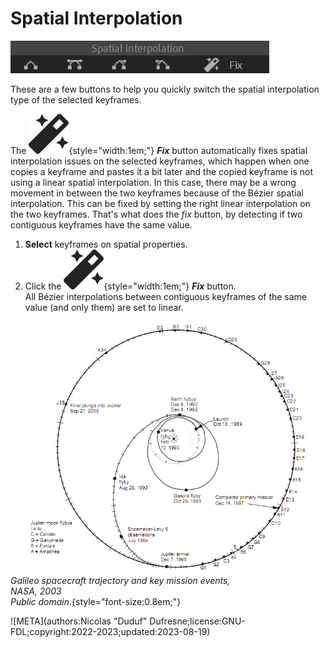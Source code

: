 # Spatial Interpolation

![](../../img/duik/animation/spatial-interpolation.png)

These are a few buttons to help you quickly switch the spatial interpolation type of the selected keyframes.

The ![](../../img/duik/icons/autorig.svg){style="width:1em;"} ***Fix*** button automatically fixes spatial interpolation issues on the selected keyframes, which happen when one copies a keyframe and pastes it a bit later and the copied keyframe is not using a linear spatial interpolation. In this case, there may be a wrong movement in between the two keyframes because of the Bézier spatial interpolation. This can be fixed by setting the right linear interpolation on the two keyframes. That's what does the *fix* button, by detecting if two contiguous keyframes have the same value.

1. **Select** keyframes on spatial properties.
2. Click the ![](../../img/duik/icons/autorig.svg){style="width:1em;"} ***Fix*** button.  
    All Bézier interpolations between contiguous keyframes of the same value (and only them) are set to linear.

![](../../img/illustration/Galileo_spacecraft_trajectory_and_key_mission_events.png)  
*Galileo spacecraft trajectory and key mission events,  
NASA, 2003  
Public domain.*{style="font-size:0.8em;"}


![META](authors:Nicolas "Duduf" Dufresne;license:GNU-FDL;copyright:2022-2023;updated:2023-08-19)
